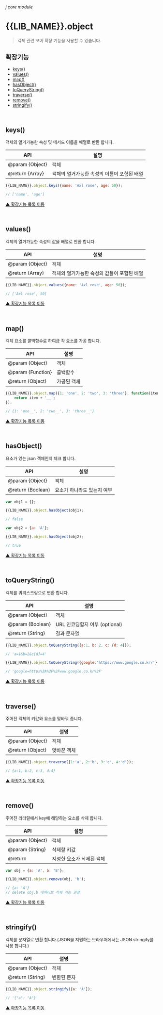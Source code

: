 ###### j core module

# {{LIB_NAME}}.object
> 객체 관련 코어 확장 기능을 사용할 수 있습니다.

## 확장기능

- [keys()](#keys)
- [values()](#values)
- [map()](#map)
- [hasObject()](#hasobject)
- [toQueryString()](#toquerystring)
- [traverse()](#traverse)
- [remove()](#remove)
- [stringify()](#stringify)

<br>

## keys()
객체의 열거가능한 속성 및 메서드 이름을 배열로 반환 합니다.

API | 설명
--- | ---
@param {Object} | 객체
@return {Array} | 객체의 열거가능한 속성의 이름이 포함된 배열

```js
{{LIB_NAME}}.object.keys({name: 'Axl rose', age: 50});

// ['name', 'age']
```

[▲ 확장기능 목록 이동](#확장기능)

<br>

## values()
객체의 열거가능한 속성의 값을 배열로 반환 합니다.

API | 설명
--- | ---
@param {Object} | 객체
@return {Array} | 객체의 열거가능한 속성의 값들이 포함된 배열

```js
{{LIB_NAME}}.object.values({name: 'Axl rose', age: 50});

// ['Axl rose', 50]
```

[▲ 확장기능 목록 이동](#확장기능)

<br>

## map()
객체 요소를 콜백함수로 하여금 각 요소를 가공 합니다.

API | 설명
--- | ---
@param {Object} | 객체
@param {Function} | 콜백함수
@return {Object} | 가공된 객체

```js
{{LIB_NAME}}.object.map({1; 'one', 2: 'two', 3: 'three'}, function(item, key) {
    return item + '__';
});

// {1: 'one__', 2: 'two__', 3: 'three__'}
```

[▲ 확장기능 목록 이동](#확장기능)

<br>

## hasObject()
요소가 있는 json 객체인지 체크 합니다.

API | 설명
--- | ---
@param {Object} | 객체
@return {Boolean} | 요소가 하나라도 있는지 여부

```js
var obj1 = {};

{{LIB_NAME}}.object.hasObject(obj1);

// false
```
```js
var obj2 = {a: 'A'};

{{LIB_NAME}}.object.hasObject(obj2);

// true
```

[▲ 확장기능 목록 이동](#확장기능)

<br>

## toQueryString()
객체를 쿼리스크링으로 변환 합니다.

API | 설명
--- | ---
@param {Object} | 객체
@param {Boolean} | URL 인코딩할지 여부 (optional)
@return {String} | 결과 문자열

```js
{{LIB_NAME}}.object.toQueryString({a:1, b: 2, c: {d: 4}});

// 'a=1&b=2&c[d]=4'
```
```js
{{LIB_NAME}}.object.toQueryString({google:'https://www.google.co.kr/'}, true);

// 'google=https%3A%2F%2Fwww.google.co.kr%2F'
```

[▲ 확장기능 목록 이동](#확장기능)

<br>

## traverse()
주어진 객체의 키값와 요소를 맞바꿔 줍니다.

API | 설명
--- | ---
@param {Object} | 객체
@return {Object} | 맞바꾼 객체

```js
{{LIB_NAME}}.object.traverse({1:'a', 2:'b', 3:'c', 4:'d'});

// {a:1, b:2, c:3, d:4}
```

[▲ 확장기능 목록 이동](#확장기능)

<br>

## remove()
주어진 리터럴에서 key에 해당하는 요소를 삭제 합니다.

API | 설명
--- | ---
@param {Object} | 객체
@param {String} | 삭제할 키값
@return | 지정한 요소가 삭제된 객체

```js
var obj = {a: 'A', b: 'B'};

{{LIB_NAME}}.object.remove(obj, 'b');

// {a: 'A'}
// delete obj.b 네이티브 삭제 기능 권장
```

[▲ 확장기능 목록 이동](#확장기능)

<br>

## stringify()
객체를 문자열로 변환 합니다.(JSON을 지원하는 브라우저에서는 JSON.stringify를 사용 합니다.)

API | 설명
--- | ---
@param {Object} | 객체
@return {String} | 변환된 문자

```js
{{LIB_NAME}}.object.stringify({a: 'A'});

// '{"a": "A"}'
```

[▲ 확장기능 목록 이동](#확장기능)
